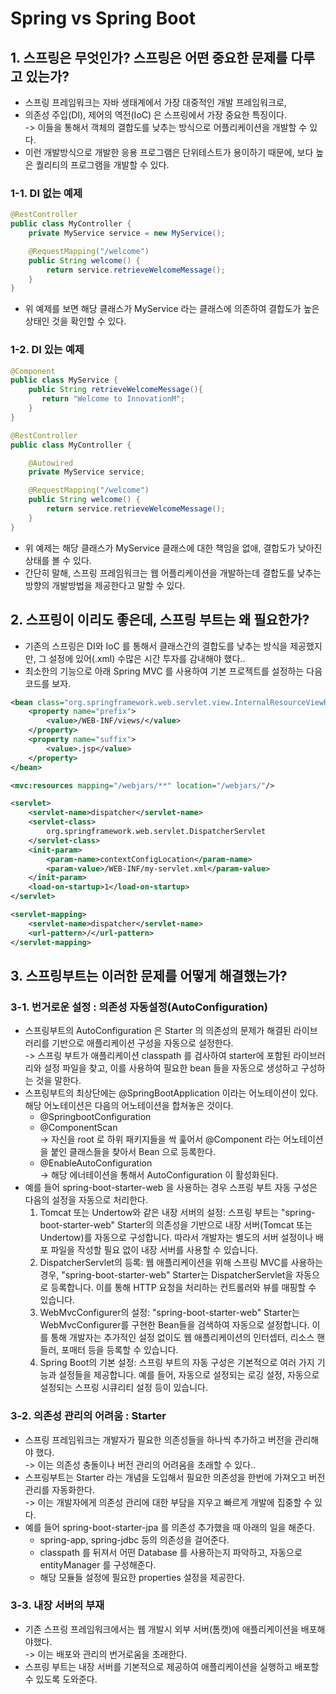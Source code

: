 # Spring vs Spring Boot

## 1. 스프링은 무엇인가? 스프링은 어떤 중요한 문제를 다루고 있는가?

* 스프링 프레임워크는 자바 생태계에서 가장 대중적인 개발 프레임워크로,
* 의존성 주입(DI), 제어의 역전(IoC) 은 스프링에서 가장 중요한 특징이다. \
  \-> 이들을 통해서 객체의 결합도를 낮추는 방식으로 어플리케이션을 개발할 수 있다.
* 이런 개발방식으로 개발한 응용 프로그램은 단위테스트가 용이하기 때문에, 보다 높은 퀄리티의 프로그램을 개발할 수 있다.&#x20;

### 1-1. DI 없는 예제&#x20;

```java
@RestController
public class MyController {
    private MyService service = new MyService();

    @RequestMapping("/welcome")
    public String welcome() {
        return service.retrieveWelcomeMessage();
    }
}
```

* 위 예제를 보면 해당 클래스가 MyService 라는 클래스에 의존하여 결합도가 높은 상태인 것을 확인할 수 있다.&#x20;

### 1-2. DI 있는 예제

```java
@Component
public class MyService {
    public String retrieveWelcomeMessage(){
       return "Welcome to InnovationM";
    }
}

@RestController
public class MyController {

    @Autowired
    private MyService service;

    @RequestMapping("/welcome")
    public String welcome() {
        return service.retrieveWelcomeMessage();
    }
}
```

* 위 예제는 해당 클래스가 MyService 클래스에 대한 책임을 없애, 결합도가 낮아진 상태를 볼 수 있다.&#x20;
* 간단히 말해, 스프링 프레임워크는 웹 어플리케이션을 개발하는데 결합도를 낮추는 방향의 개발방법을 제공한다고 말할 수 있다.&#x20;

## 2. 스프링이 이리도 좋은데, 스프링 부트는 왜 필요한가?

* 기존의 스프링은 DI와 IoC 를 통해서 클래스간의 결합도를 낮추는 방식을 제공했지만, 그 설정에 있어(.xml) 수많은 시간 투자를 감내해야 했다..
* 최소한의  기능으로 아래  Spring MVC 를 사용하여 기본 프로젝트를 설정하는 다음 코드를 보자.

```xml
<bean class="org.springframework.web.servlet.view.InternalResourceViewResolver">
    <property name="prefix">
        <value>/WEB-INF/views/</value>
    </property>
    <property name="suffix">
        <value>.jsp</value>
    </property>
</bean>

<mvc:resources mapping="/webjars/**" location="/webjars/"/>

<servlet>
    <servlet-name>dispatcher</servlet-name>
    <servlet-class>
        org.springframework.web.servlet.DispatcherServlet
    </servlet-class>
    <init-param>
        <param-name>contextConfigLocation</param-name>
        <param-value>/WEB-INF/my-servlet.xml</param-value>
    </init-param>
    <load-on-startup>1</load-on-startup>
</servlet>

<servlet-mapping>
    <servlet-name>dispatcher</servlet-name>
    <url-pattern>/</url-pattern>
</servlet-mapping>
```

## 3. 스프링부트는 이러한 문제를 어떻게 해결했는가?

### 3-1. 번거로운 설정 : 의존성 자동설정(AutoConfiguration)

* 스프링부트의 AutoConfiguration 은 Starter 의 의존성의 문제가 해결된 라이브러리를 기반으로 애플리케이션 구성을 자동으로 설정한다. \
  \-> 스프링 부트가 애플리케이션 classpath 를 검사하여 starter에 포함된 라이브러리와 설정 파일을 찾고, 이를 사용하여 필요한 bean 들을 자동으로 생성하고 구성하는 것을 말한다.&#x20;
* 스프링부트의 최상단에는 @SpringBootApplication 이라는 어노테이션이 있다. 해당 어노테이션은 다음의 어노테이션을 합쳐놓은 것이다.
  * @SpringbootConfiguration
  * @ComponentScan \
    \-> 자신을 root 로 하위 패키지들을 싹 훑어서 @Component 라는 어노테이션을 붙인 클래스들을 찾아서 Bean 으로 등록한다.
  * @EnableAutoConfiguration \
    \-> 해당 에너테이션을 통해서 AutoConfiguration 이 활성화된다.&#x20;
* 예를 들어 spring-boot-starter-web 을 사용하는 경우 스프링 부트 자동 구성은 다음의 설정을 자동으로 처리한다.
  1. Tomcat 또는 Undertow와 같은 내장 서버의 설정: 스프링 부트는 "spring-boot-starter-web" Starter의 의존성을 기반으로 내장 서버(Tomcat 또는 Undertow)를 자동으로 구성합니다. 따라서 개발자는 별도의 서버 설정이나 배포 파일을 작성할 필요 없이 내장 서버를 사용할 수 있습니다.
  2. DispatcherServlet의 등록: 웹 애플리케이션을 위해 스프링 MVC를 사용하는 경우, "spring-boot-starter-web" Starter는 DispatcherServlet을 자동으로 등록합니다. 이를 통해 HTTP 요청을 처리하는 컨트롤러와 뷰를 매핑할 수 있습니다.
  3. WebMvcConfigurer의 설정: "spring-boot-starter-web" Starter는 WebMvcConfigurer를 구현한 Bean들을 검색하여 자동으로 설정합니다. 이를 통해 개발자는 추가적인 설정 없이도 웹 애플리케이션의 인터셉터, 리소스 핸들러, 포매터 등을 등록할 수 있습니다.
  4. Spring Boot의 기본 설정: 스프링 부트의 자동 구성은 기본적으로 여러 가지 기능과 설정들을 제공합니다. 예를 들어, 자동으로 설정되는 로깅 설정, 자동으로 설정되는 스프링 시큐리티 설정 등이 있습니다.

### 3-2. 의존성 관리의 어려움 : Starter

* 스프링 프레임워크는 개발자가 필요한 의존성들을 하나씩 추가하고 버전을 관리해야 했다. \
  \-> 이는 의존성 충돌이나 버전 관리의 어려움을 초래할 수 있다..
* 스프링부트는 Starter 라는 개념을 도입해서 필요한 의존성을 한번에 가져오고 버전 관리를 자동화한다. \
  \-> 이는 개발자에게 의존성 관리에 대한 부담을 지우고 빠르게 개발에 집중할 수 있다.&#x20;
* 예를 들어 spring-boot-starter-jpa 를 의존성 추가했을 때 아래의 일을 해준다.
  * spring-app, spring-jdbc 등의 의존성을 걸어준다.
  * classpath 를 뒤져서 어떤 Database 를 사용하는지 파악하고, 자동으로 entityManager 를 구성해준다.
  * 해당 모듈들 설정에 필요한 properties 설정을 제공한다.

### 3-3. 내장 서버의 부재

* 기존 스프링 프레임워크에서는 웹 개발시 외부 서버(톰캣)에 애플리케이션을 배포해야했다.\
  \-> 이는 배포와 관리의 번거로움을 초래한다.
* 스프링 부트는 내장 서버를 기본적으로 제공하여 애플리케이션을 실행하고 배포할 수 있도록 도와준다.
